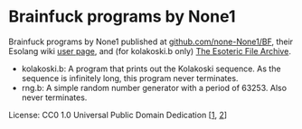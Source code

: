 # Brainfuck programs by None1

Brainfuck programs by None1 published at [github.com/none-None1/BF](https://github.com/none-None1/BF),
their Esolang wiki [user page](https://esolangs.org/wiki/User:None1/BF), and
(for kolakoski.b only) [The Esoteric File Archive](https://github.com/graue/esofiles/pull/10).

- kolakoski.b: A program that prints out the Kolakoski sequence. As the sequence
  is infinitely long, this program never terminates.
- rng.b: A simple random number generator with a period of 63253. Also never
  terminates.

License: CC0 1.0 Universal Public Domain Dedication [[1](https://github.com/graue/esofiles/pull/10#issuecomment-1891928115),
[2](https://esolangs.org/wiki/Esolang:Copyrights)]
